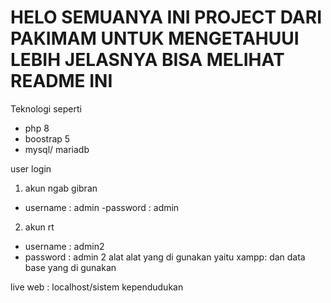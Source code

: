 # HELO SEMUANYA INI PROJECT DARI PAKIMAM UNTUK MENGETAHUUI LEBIH JELASNYA BISA MELIHAT README INI

Teknologi seperti

-  php 8
-  boostrap 5
-  mysql/ mariadb

user login

1. akun ngab gibran

-  username : admin
   -password : admin

2. akun rt

-  username : admin2
-  password : admin 2
alat alat yang di gunakan yaitu 
xampp:
dan data base yang di gunakan

live web : localhost/sistem kependudukan
